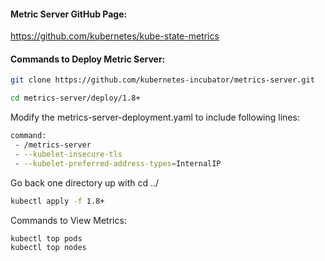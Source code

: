 #### Metric Server GitHub Page:

https://github.com/kubernetes/kube-state-metrics

#### Commands to Deploy Metric Server:
```sh
git clone https://github.com/kubernetes-incubator/metrics-server.git
```
```sh
cd metrics-server/deploy/1.8+
```
Modify the metrics-server-deployment.yaml to include following lines:
```sh
command:
 - /metrics-server
 - --kubelet-insecure-tls
 - --kubelet-preferred-address-types=InternalIP
 ```
 Go back one directory up with cd ../
 ```sh
 kubectl apply -f 1.8+
 ```
 Commands to View Metrics:
 ```sh
 kubectl top pods
 kubectl top nodes
```
